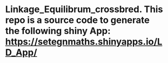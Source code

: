 # Linkage_Equilibrum_crossbred. This repo is a source code to generate the following shiny App: https://setegnmaths.shinyapps.io/LD_App/

